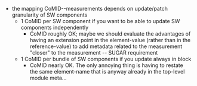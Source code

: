 * the mapping CoMID--measurements depends on update/patch granularity of SW components
  * 1 CoMID per SW component if you want to be able to update SW components independently
    * CoMID roughly OK; maybe we should evaluate the advantages of having an extension point in the element-value (rather than in the reference-value) to add metadata related to the measurement "closer" to the measurement -- SUGAR requirement
  * 1 CoMID per bundle of SW components if you update always in block
    * CoMID nearly OK.  The only annoying thing is having to restate the same element-name that is anyway already in the top-level module meta...

